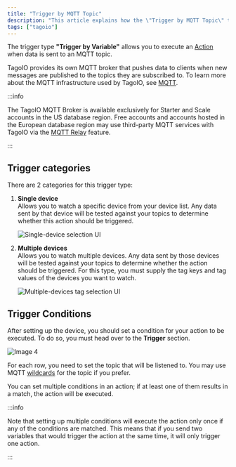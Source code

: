 ```yaml
---
title: "Trigger by MQTT Topic"
description: "This article explains how the \"Trigger by MQTT Topic\" trigger works in TagoIO, describes broker availability restrictions, and details the two trigger categories—Single device and Multiple devices—used to watch incoming MQTT data."
tags: ["tagoio"]
---
```

The trigger type **"Trigger by Variable"** allows you to execute an [Action](/docs/tagoio/actions/) when data is sent to an MQTT topic.

TagoIO provides its own MQTT broker that pushes data to clients when new messages are published to the topics they are subscribed to. To learn more about the MQTT infrastructure used by TagoIO, see [MQTT](/docs/tagoio/integrations/networks/mqtt.md).

:::info

The TagoIO MQTT Broker is available exclusively for Starter and Scale accounts in the US database region. Free accounts and accounts hosted in the European database region may use third-party MQTT services with TagoIO via the [MQTT Relay](/docs/tagoio/integrations/networks/mqtt/connecting-your-mqtt-broker-to-tagoio.md) feature.

:::

## Trigger categories
There are 2 categories for this trigger type:

1. **Single device**  
   Allows you to watch a specific device from your device list. Any data sent by that device will be tested against your topics to determine whether this action should be triggered.

   ![Single-device selection UI](/docs_imagem/tagoio/trigger-by-mqtt-topic-2.png)

2. **Multiple devices**  
   Allows you to watch multiple devices. Any data sent by those devices will be tested against your topics to determine whether the action should be triggered. For this type, you must supply the tag keys and tag values of the devices you want to watch.

   ![Multiple-devices tag selection UI](/docs_imagem/tagoio/trigger-by-mqtt-topic-2.png)

## Trigger Conditions
After setting up the device, you should set a condition for your action to be executed. To do so, you must head over to the **Trigger** section.

![Image 4](/docs_imagem/tagoio/1588075755429-J4Y.png)

For each row, you need to set the topic that will be listened to. You may use MQTT [wildcards](/docs/tagoio/integrations/networks/mqtt/.md) for the topic if you prefer.

You can set multiple conditions in an action; if at least one of them results in a match, the action will be executed.

:::info

Note that setting up multiple conditions will execute the action only once if any of the conditions are matched. This means that if you send two variables that would trigger the action at the same time, it will only trigger one action.

:::